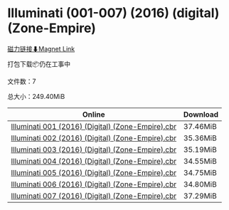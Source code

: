 # Illuminati (001-007) (2016) (digital) (Zone-Empire)

[磁力链接⬇Magnet Link](magnet:?xt=urn:btih:0ace880da6c5e7bde480ac3b9d76a2852718bda1&dn=Illuminati%20%28001-007%29%20%282016%29%20%28digital%29%20%28Zone-Empire%29)

打包下载📦仍在工事中

文件数：7

总大小：249.40MiB

Online | Download
--- | ---
[Illuminati 001 (2016) (Digital) (Zone-Empire).cbr](https://github.com/alicewish/markdown/blob/master/comic/Illuminati-001-2016-Digital-Zone-Empire-cbr.md) | 37.46MiB
[Illuminati 002 (2016) (Digital) (Zone-Empire).cbr](https://github.com/alicewish/markdown/blob/master/comic/Illuminati-002-2016-Digital-Zone-Empire-cbr.md) | 35.36MiB
[Illuminati 003 (2016) (Digital) (Zone-Empire).cbr](https://github.com/alicewish/markdown/blob/master/comic/Illuminati-003-2016-Digital-Zone-Empire-cbr.md) | 35.19MiB
[Illuminati 004 (2016) (Digital) (Zone-Empire).cbr](https://github.com/alicewish/markdown/blob/master/comic/Illuminati-004-2016-Digital-Zone-Empire-cbr.md) | 34.55MiB
[Illuminati 005 (2016) (Digital) (Zone-Empire).cbr](https://github.com/alicewish/markdown/blob/master/comic/Illuminati-005-2016-Digital-Zone-Empire-cbr.md) | 34.75MiB
[Illuminati 006 (2016) (Digital) (Zone-Empire).cbr](https://github.com/alicewish/markdown/blob/master/comic/Illuminati-006-2016-Digital-Zone-Empire-cbr.md) | 34.80MiB
[Illuminati 007 (2016) (Digital) (Zone-Empire).cbr](https://github.com/alicewish/markdown/blob/master/comic/Illuminati-007-2016-Digital-Zone-Empire-cbr.md) | 37.29MiB